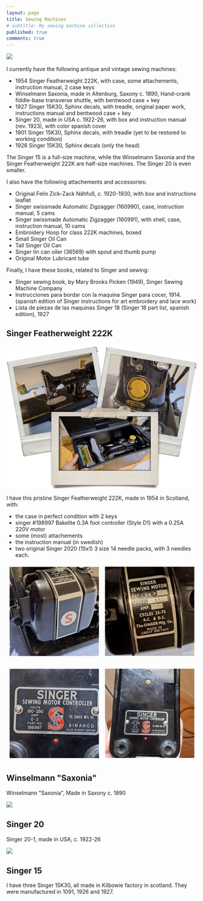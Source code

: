 ```yaml
---
layout: page
title: Sewing Machines
# subtitle: My sewing machine collection
published: true
comments: true
---
```


[![](../assets/img/vsm/222K/SingerFeatherweight222K.jpg)]()

I currently have the following antique and vintage sewing machines:

- 1954 Singer Featherweight 222K, with case, some attachements, instruction manual, 2 case keys
- Winselmann Saxonia, made in Altenburg, Saxony c. 1890, Hand-crank fiddle-base transverse shuttle, with bentwood case + key
- 1927 Singer 15K30, Sphinx decals, with treadle, original paper work, instructions manual and bentwood case + key
- Singer 20, made in USA c. 1922-26, with box and instruction manual (rev. 1923), with color spanish cover
- 1901 Singer 15K30, Sphinx decals, with treadle (yet to be restored to working condition)
- 1926 Singer 15K30, Sphinx decals (only the head)

The Singer 15 is a full-size machine, while the Winselmann Saxonia and the Singer Featherweight 222K are half-size machines. The Singer 20 is even smaller.

I also have the following attachements and accessories:

- Original Felin Zick-Zack Nähfuß, c. 1920-1930, with box and instructions leaflet
- Singer swissmade Automatic Zigzagger (160990), case, instruction manual, 5 cams 
- Singer swissmade Automatic Zigzagger (160991), with shell, case, instruction manual, 10 cams
- Embroidery Hoop for class 222K machines, boxed
- Small Singer Oil Can
- Tall Singer Oil Can
- Singer tin can oiler (36569) with spout and thumb pump
- Original Motor Lubricant tube

Finally, I have these books, related to Singer and sewing:

- Singer sewing book, by Mary Brooks Picken (1949), Singer Sewing Machine Company
- Instrucciones para bordar con la maquina Singer para cocer, 1914. (spanish edition of Singer instructions for art embroidery and lace work)
- Lista de piezas de las maquinas Singer 18 (Singer 18 part list, spanish edition), 1927

## Singer Featherweight 222K

[![](/assets/img/vsm/222K/Collage_Featherweight.png)]()

I have this pristine Singer Featherweight 222K, made in 1954 in Scotland, with:

- the case in perfect condition with 2 keys
- singer #198997 Bakelite 0.3A foot controller (Style D1) with a 0.25A 220V motor
- some (most) attachements
- the instruction manual (in swedish)
- two original Singer 2020 (15x1) 3 size 14 needle packs, with 3 needles each.

[![](/assets/img/vsm/222K/Motor.png)]()

[![](/assets/img/vsm/222K/FootController.png)]()

## Winselmann "Saxonia"

Winselmann "Saxonia", Made in Saxony c. 1890

[![](../assets/img/vsm/saxonia/20240202_165749.jpg)]()

## Singer 20

Singer 20-1, made in USA, c. 1922-26

[![](../assets/img/vsm/singer20/20240119_170434.jpg)]()

## Singer 15

I have three Singer 15K30, all made in Kilbowie factory in scotland. They were manufactured in 1091, 1926 and 1927.
